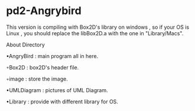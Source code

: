 # pd2-Angrybird
This version is compiling with Box2D's library on windows , so if your OS is Linux , you should replace the libBox2D.a with the one in "Library/Macs".

About Directory

•AngryBird : main program all in here. 

◦Box2D : box2D's header file.

◦image : store the image.

•UMLDiagram : pictures of UML Diagram.




•Library : provide with different library for OS. 


